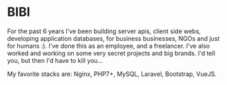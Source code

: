 # BIBI

For the past 6 years I've been building server apis,
client side webs, developing application databases, for business
businesses, NGOs and just for humans :). I've done this as an employee,
and a freelancer.
I've also worked and working on some very secret projects and big brands.
I'd tell you, but then I'd have to kill you...

My favorite stacks are: Nginx, PHP7+, MySQL, Laravel, Bootstrap, VueJS.